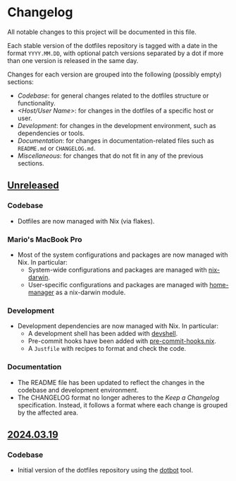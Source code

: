 # Changelog

All notable changes to this project will be documented in this file.

Each stable version of the dotfiles repository is tagged with a date in the
format `YYYY.MM.DD`, with optional patch versions separated by a dot if more
than one version is released in the same day.

Changes for each version are grouped into the following (possibly empty)
sections:

- _Codebase_: for general changes related to the dotfiles structure or
  functionality.
- _\<Host/User Name\>_: for changes in the dotfiles of a specific host or user.
- _Development_: for changes in the development environment, such as
  dependencies or tools.
- _Documentation_: for changes in documentation-related files such as
  `README.md` or `CHANGELOG.md`.
- _Miscellaneous_: for changes that do not fit in any of the previous sections.

## [Unreleased]

### Codebase

- Dotfiles are now managed with Nix (via flakes).

### Mario's MacBook Pro

- Most of the system configurations and packages are now managed with Nix. In
  particular:
  - System-wide configurations and packages are managed with
    [nix-darwin](https://github.com/LnL7/nix-darwin).
  - User-specific configurations and packages are managed with
    [home-manager](https://github.com/nix-community/home-manager) as a
    nix-darwin module.

### Development

- Development dependencies are now managed with Nix. In particular:
  - A development shell has been added with
    [devshell](https://github.com/numtide/devshell).
  - Pre-commit hooks have been added with
    [pre-commit-hooks.nix](https://github.com/cachix/pre-commit-hooks.nix/tree/master).
  - A `Justfile` with recipes to format and check the code.

### Documentation

- The README file has been updated to reflect the changes in the codebase and
  development environment.
- The CHANGELOG format no longer adheres to the _Keep a Changelog_
  specification. Instead, it follows a format where each change is grouped by
  the affected area.

## [2024.03.19]

### Codebase

- Initial version of the dotfiles repository using the
  [dotbot](https://github.com/anishathalye/dotbot) tool.

<!-- External links -->
[unreleased]:
  https://github.com/mariovagomarzal/dotfiles/compare/2024.03.19...HEAD
[2024.03.19]:
  https://github.com/mariovagomarzal/dotfiles/releases/tag/2024.03.19
